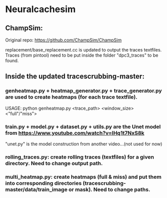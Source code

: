 # Neuralcachesim

## ChampSim:
Original repo: https://github.com/ChampSim/ChampSim

replacement/base_replacement.cc is updated to output the traces textfiles. 
Traces (from pintool) need to be put inside the folder "dpc3_traces" to be found.  


## Inside the updated tracescrubbing-master: 

### genheatmap.py + heatmap_generator.py + trace_generator.py are used to create heatmaps (for each trace textfile). 
  USAGE: python genheatmap.py <trace_path> <window_size> <"full"/"miss">
 
### train.py + model.py + dataset.py + utils.py are the Unet model from https://www.youtube.com/watch?v=IHq1t7NxS8k
"unet.py" is the model construction from another video...(not used for now) 

### rolling_traces.py: create rolling traces (textfiles) for a given directory. Need to change output path.  

### multi_heatmap.py: create heatmaps (full & miss) and put them into corresponding directories (tracescrubbing-master/data/train_image or mask). Need to change paths.


